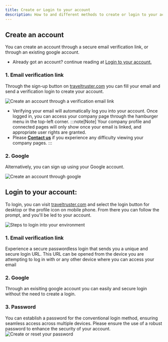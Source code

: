 ```yaml
---
title: Create or Login to your account
description: How to and different methods to create or login to your account
---
```


## Create an account

You can create an account through a secure email verification link, or through an existing google account. 

- Already got an account? continue reading at [Login to your account.](/user_manual/login/#login-to-your-account)

### 1. Email verification link
Through the sign-up button on [traveltruster.com](https://www.traveltruster.com/?modal=account&flow=signup) you can fill your email and send a verification login to create your account. 

![Create an account through a verification email link](/images/Create_an_account.jpg)

- Verifying your email will automatically log you into your account. Once logged in, you can access your company page through the hamburger menu in the top-left corner.
:::note[Note]
Your company profile and connected pages will only show once your email is linked, and appropriate user rights are granted.
- Please [**Contact us**](mailto:info@traveltruster.com?subject=Issues%20viewing%20my%20company%20page)  if you experience any difficulty viewing your company pages.
:::

### 2. Google 
Alternatively, you can sign up using your Google account.

![Create an account through google](/images/Create_an_account2.jpg)

## Login to your account:

To login, you can visit [traveltruster.com](https://www.traveltruster.com/?modal=account&flow=signin) and select the login button for desktop or the profile icon on mobile phone.
From there you can follow the prompt, and you'll be led to your account. 

![Steps to login into your environment](/images/login_steps1.jpg)

### 1. Email verification link
Experience a secure passwordless login that sends you a unique and secure login URL. This URL can be opened from the device you are attempting to log in with or any other device where you can access your email

### 2. Google 
Through an exisiting google account you can easily and secure login without the need to create a login.

### 3. Password 
You can establish a password for the conventional login method, ensuring seamless access across multiple devices. Please ensure the use of a robust password to enhance the security of your account.
![Create or reset your password](/images/reset_password.jpg)






